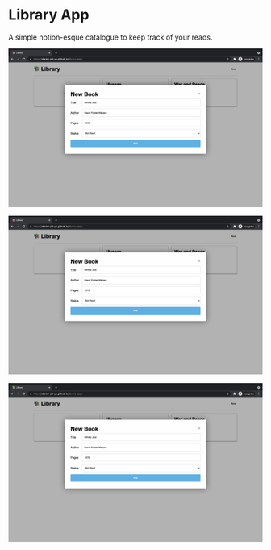 # Library App

A simple notion-esque catalogue to keep track of your reads.

![Screenshot 1](images/1.png)

![Screenshot 2](images/1.png)

![Screenshot 3](images/1.png)